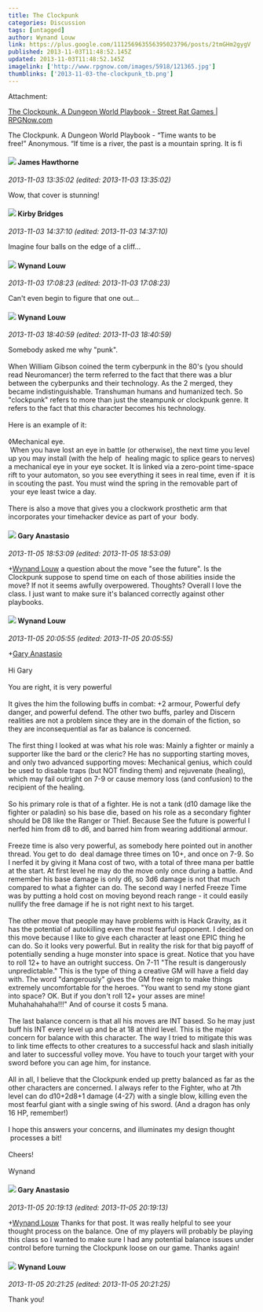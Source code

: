 ```yaml
---
title: The Clockpunk
categories: Discussion
tags: [untagged]
author: Wynand Louw
link: https://plus.google.com/111256963556395023796/posts/2tmGHm2gygV
published: 2013-11-03T11:48:52.145Z
updated: 2013-11-03T11:48:52.145Z
imagelink: ['http://www.rpgnow.com/images/5918/121365.jpg']
thumblinks: ['2013-11-03-the-clockpunk_tb.png']
---
```





Attachment:

<a href='http://www.rpgnow.com/product/121365/The-Clockpunk-A-Dungeon-World-Playbook'>The Clockpunk. A Dungeon World Playbook - Street Rat Games | RPGNow.com</a>


The Clockpunk. A Dungeon World Playbook - “Time wants to be free!” Anonymous.
“If time is a river, the past is a mountain spring. It is fi
<div id='comment z13xh3sw1zvxtve0f23uxh2q2y3ij1fge04'>
  <h4><img src='{{site.baseurl}}//images/avatars/105474339582381748699_photo.jpg'> James Hawthorne</h4>
      <p><cite>2013-11-03 13:35:02 (edited: 2013-11-03 13:35:02)</cite></p>
        <p>Wow, that cover is stunning!</p>
</div>
        

<div id='comment z13xh3sw1zvxtve0f23uxh2q2y3ij1fge04'>
  <h4><img src='{{site.baseurl}}//images/avatars/115364619294761102138_photo.jpg'> Kirby Bridges</h4>
      <p><cite>2013-11-03 14:37:10 (edited: 2013-11-03 14:37:10)</cite></p>
        <p>Imagine four balls on the edge of a cliff...</p>
</div>
        

<div id='comment z13xh3sw1zvxtve0f23uxh2q2y3ij1fge04'>
  <h4><img src='{{site.baseurl}}//images/avatars/111256963556395023796_photo.jpg'> Wynand Louw</h4>
      <p><cite>2013-11-03 17:08:23 (edited: 2013-11-03 17:08:23)</cite></p>
        <p>Can&#39;t even begin to figure that one out...</p>
</div>
        

<div id='comment z13xh3sw1zvxtve0f23uxh2q2y3ij1fge04'>
  <h4><img src='{{site.baseurl}}//images/avatars/111256963556395023796_photo.jpg'> Wynand Louw</h4>
      <p><cite>2013-11-03 18:40:59 (edited: 2013-11-03 18:40:59)</cite></p>
        <p>Somebody asked me why &quot;punk&quot;. <br /><br />When William Gibson coined the term cyberpunk in the 80&#39;s (you should read Neuromancer) the term referred to the fact that there was a blur between the cyberpunks and their technology. As the 2 merged, they became indistinguishable. Transhuman humans and humanized tech. So &quot;clockpunk&quot; refers to more than just the steampunk or clockpunk genre. It refers to the fact that this character becomes his technology. <br /><br />Here is an example of it: <br /><br />◊Mechanical eye.<br /> When you have lost an eye in battle (or otherwise), the next time you level up you may install (with the help of  healing magic to splice gears to nerves) a mechanical eye in your eye socket. It is linked via a zero-point time-space rift to your automaton, so you see everything it sees in real time, even if  it is in scouting the past. You must wind the spring in the removable part of  your eye least twice a day.  <br /><br />There is also a move that gives you a clockwork prosthetic arm that incorporates your timehacker device as part of your  body.</p>
</div>
        

<div id='comment z13xh3sw1zvxtve0f23uxh2q2y3ij1fge04'>
  <h4><img src='{{site.baseurl}}//images/avatars/113793360676683955064_photo.jpg'> Gary Anastasio</h4>
      <p><cite>2013-11-05 18:53:09 (edited: 2013-11-05 18:53:09)</cite></p>
        <p><span class="proflinkWrapper"><span class="proflinkPrefix">+</span><a class="proflink" href="https://plus.google.com/111256963556395023796" oid="111256963556395023796">Wynand Louw</a></span> a question about the move &quot;see the future&quot;. Is the Clockpunk suppose to spend time on each of those abilities inside the move? If not it seems awfully overpowered. Thoughts? Overall I love the class. I just want to make sure it&#39;s balanced correctly against other playbooks.</p>
</div>
        

<div id='comment z13xh3sw1zvxtve0f23uxh2q2y3ij1fge04'>
  <h4><img src='{{site.baseurl}}//images/avatars/111256963556395023796_photo.jpg'> Wynand Louw</h4>
      <p><cite>2013-11-05 20:05:55 (edited: 2013-11-05 20:05:55)</cite></p>
        <p><span class="proflinkWrapper"><span class="proflinkPrefix">+</span><a class="proflink" href="https://plus.google.com/113793360676683955064" oid="113793360676683955064">Gary Anastasio</a></span> <br /><br />Hi Gary<br /><br />You are right, it is very powerful<br /><br />It gives the him the following buffs in combat: +2 armour, Powerful defy danger, and powerful defend. The other two buffs, parley and Discern realities are not a problem since they are in the domain of the fiction, so they are inconsequential as far as balance is concerned. <br /><br />The first thing I looked at was what his role was: Mainly a fighter or mainly a supporter like the bard or the cleric? He has no supporting starting moves, and only two advanced supporting moves: Mechanical genius, which could be used to disable traps (but NOT finding them) and rejuvenate (healing), which may fail outright on 7-9 or cause memory loss (and confusion) to the recipient of the healing. <br /><br />So his primary role is that of a fighter. He is not a tank (d10 damage like the fighter or paladin) so his base die, based on his role as a secondary fighter should be D8 like the Ranger or Thief. Because See the future is powerful I nerfed him from d8 to d6, and barred him from wearing additional armour. <br /><br />Freeze time is also very powerful, as somebody here pointed out in another thread. You get to do  deal damage three times on 10+, and once on 7-9. So I nerfed it by giving it Mana cost of two, with a total of three mana per battle at the start. At first level he may do the move only once during a battle. And remember his base damage is only d6, so 3d6 damage is not that much compared to what a fighter can do. The second way I nerfed Freeze Time was by putting a hold cost on moving beyond reach range - it could easily nullify the free damage if he is not right next to his target. <br /><br />The other move that people may have problems with is Hack Gravity, as it has the potential of autokilling even the most fearful opponent. I decided on this move because I like to give each character at least one EPIC thing he can do. So it looks very powerful. But in reality the risk for that big payoff of potentially sending a huge monster into space is great. Notice that you have to roll 12+ to have an outright success. On 7-11 &quot;The result is dangerously unpredictable.&quot; This is the type of thing a creative GM will have a field day with. The word &quot;dangerously&quot; gives the GM free reign to make things extremely uncomfortable for the heroes. &quot;You want to send my stone giant into space? OK. But if you don&#39;t roll 12+ your asses are mine! Muhahahahaha!!!&quot; And of course it costs 5 mana.<br /><br />The last balance concern is that all his moves are INT based. So he may just buff his INT every level up and be at 18 at third level. This is the major concern for balance with this character. The way I tried to mitigate this was to link time effects to other creatures to a successful hack and slash initially and later to successful volley move. You have to touch your target with your sword before you can age him, for instance. <br /><br />All in all, I believe that the Clockpunk ended up pretty balanced as far as the other characters are concerned. I always refer to the Fighter, who at 7th level can do d10+2d8+1 damage (4-27) with a single blow, killing even the most fearful giant with a single swing of his sword. (And a dragon has only 16 HP, remember!)<br /><br />I hope this answers your concerns, and illuminates my design thought  processes a bit!<br /><br />Cheers!<br /><br />Wynand</p>
</div>
        

<div id='comment z13xh3sw1zvxtve0f23uxh2q2y3ij1fge04'>
  <h4><img src='{{site.baseurl}}//images/avatars/113793360676683955064_photo.jpg'> Gary Anastasio</h4>
      <p><cite>2013-11-05 20:19:13 (edited: 2013-11-05 20:19:13)</cite></p>
        <p><span class="proflinkWrapper"><span class="proflinkPrefix">+</span><a class="proflink" href="https://plus.google.com/111256963556395023796" oid="111256963556395023796">Wynand Louw</a></span> Thanks for that post. It was really helpful to see your thought process on the balance. One of my players will probably be playing this class so I wanted to make sure I had any potential balance issues under control before turning the Clockpunk loose on our game. Thanks again!</p>
</div>
        

<div id='comment z13xh3sw1zvxtve0f23uxh2q2y3ij1fge04'>
  <h4><img src='{{site.baseurl}}//images/avatars/111256963556395023796_photo.jpg'> Wynand Louw</h4>
      <p><cite>2013-11-05 20:21:25 (edited: 2013-11-05 20:21:25)</cite></p>
        <p>Thank you!</p>
</div>
        